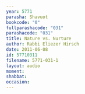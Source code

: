 ```yaml
---
year: 5771
parasha: Shavuot
bookcode: "0"
fullparashacode: "031"
parashacode: "031"
title: Nature vs. Nurture 
author: Rabbi Eliezer Hirsch
date: 2011-06-08
id: 57710311
filename: 5771-031-1
layout: audio
moment: 
shabbat: 
occasion: 
---
```

